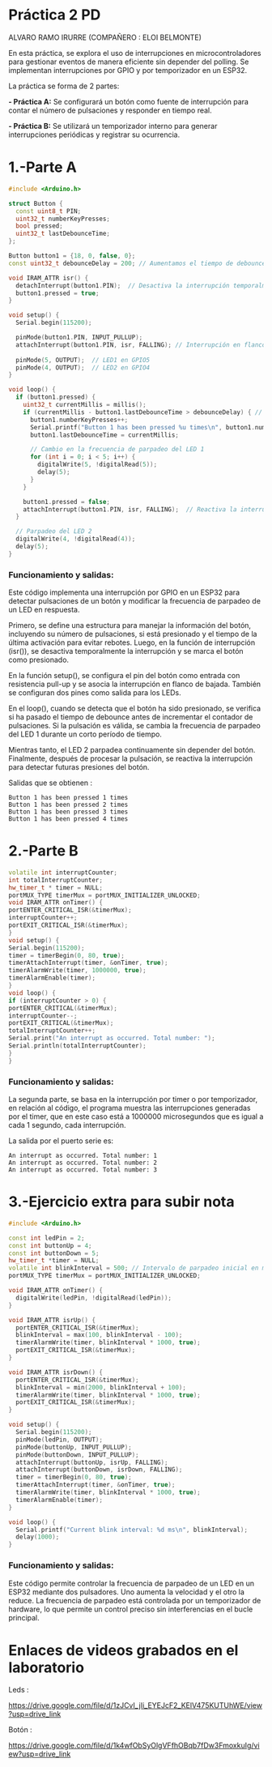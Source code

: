 # Práctica 2 PD
ALVARO RAMO IRURRE (COMPAÑERO : ELOI BELMONTE)

En esta práctica, se explora el uso de interrupciones en microcontroladores para gestionar eventos de manera eficiente sin depender del polling. Se implementan interrupciones por GPIO y por temporizador en un ESP32.

La práctica se forma de 2 partes:

**- Práctica A:**
Se configurará un botón como fuente de interrupción para contar el número de pulsaciones y responder en tiempo real.

**- Práctica B:**
Se utilizará un temporizador interno para generar interrupciones periódicas y registrar su ocurrencia.

# 1.-Parte A

```c++
#include <Arduino.h>

struct Button {
  const uint8_t PIN;
  uint32_t numberKeyPresses;
  bool pressed;
  uint32_t lastDebounceTime;
};

Button button1 = {18, 0, false, 0};
const uint32_t debounceDelay = 200; // Aumentamos el tiempo de debounce

void IRAM_ATTR isr() { 
  detachInterrupt(button1.PIN);  // Desactiva la interrupción temporalmente
  button1.pressed = true;
}

void setup() { 
  Serial.begin(115200); 

  pinMode(button1.PIN, INPUT_PULLUP);
  attachInterrupt(button1.PIN, isr, FALLING); // Interrupción en flanco de bajada
  
  pinMode(5, OUTPUT);  // LED1 en GPIO5
  pinMode(4, OUTPUT);  // LED2 en GPIO4
} 

void loop() { 
  if (button1.pressed) { 
    uint32_t currentMillis = millis();
    if (currentMillis - button1.lastDebounceTime > debounceDelay) { // Verifica debounce
      button1.numberKeyPresses++;
      Serial.printf("Button 1 has been pressed %u times\n", button1.numberKeyPresses);
      button1.lastDebounceTime = currentMillis;

      // Cambio en la frecuencia de parpadeo del LED 1
      for (int i = 0; i < 5; i++) {
        digitalWrite(5, !digitalRead(5));
        delay(5);
      }
    }

    button1.pressed = false;
    attachInterrupt(button1.PIN, isr, FALLING);  // Reactiva la interrupción
  } 

  // Parpadeo del LED 2
  digitalWrite(4, !digitalRead(4));  
  delay(5);  
}
```
### Funcionamiento y salidas:

Este código implementa una interrupción por GPIO en un ESP32 para detectar pulsaciones de un botón y modificar la frecuencia de parpadeo de un LED en respuesta.

Primero, se define una estructura para manejar la información del botón, incluyendo su número de pulsaciones, si está presionado y el tiempo de la última activación para evitar rebotes. Luego, en la función de interrupción (isr()), se desactiva temporalmente la interrupción y se marca el botón como presionado.

En la función setup(), se configura el pin del botón como entrada con resistencia pull-up y se asocia la interrupción en flanco de bajada. También se configuran dos pines como salida para los LEDs.

En el loop(), cuando se detecta que el botón ha sido presionado, se verifica si ha pasado el tiempo de debounce antes de incrementar el contador de pulsaciones. Si la pulsación es válida, se cambia la frecuencia de parpadeo del LED 1 durante un corto período de tiempo.

Mientras tanto, el LED 2 parpadea continuamente sin depender del botón. Finalmente, después de procesar la pulsación, se reactiva la interrupción para detectar futuras presiones del botón.

Salidas que se obtienen : 
````
Button 1 has been pressed 1 times
Button 1 has been pressed 2 times
Button 1 has been pressed 3 times
Button 1 has been pressed 4 times
````

# 2.-Parte B

```c++
volatile int interruptCounter;
int totalInterruptCounter;
hw_timer_t * timer = NULL;
portMUX_TYPE timerMux = portMUX_INITIALIZER_UNLOCKED;
void IRAM_ATTR onTimer() {
portENTER_CRITICAL_ISR(&timerMux);
interruptCounter++;
portEXIT_CRITICAL_ISR(&timerMux);
}
void setup() {
Serial.begin(115200);
timer = timerBegin(0, 80, true);
timerAttachInterrupt(timer, &onTimer, true);
timerAlarmWrite(timer, 1000000, true);
timerAlarmEnable(timer);
}
void loop() {
if (interruptCounter > 0) {
portENTER_CRITICAL(&timerMux);
interruptCounter--;
portEXIT_CRITICAL(&timerMux);
totalInterruptCounter++;
Serial.print("An interrupt as occurred. Total number: ");
Serial.println(totalInterruptCounter);
}
}
```
### Funcionamiento y salidas:

La segunda parte, se basa en la interrupción por timer o por temporizador, en relación al código, el programa muestra las interrupciones generadas por el timer, que en este caso está a 1000000 microsegundos que es igual a cada 1 segundo, cada interrupción.

La salida por el puerto serie es: 
```
An interrupt as occurred. Total number: 1
An interrupt as occurred. Total number: 2
An interrupt as occurred. Total number: 3
```

# 3.-Ejercicio extra para subir nota

```c++
#include <Arduino.h>

const int ledPin = 2;
const int buttonUp = 4;
const int buttonDown = 5;
hw_timer_t *timer = NULL;
volatile int blinkInterval = 500; // Intervalo de parpadeo inicial en ms
portMUX_TYPE timerMux = portMUX_INITIALIZER_UNLOCKED;

void IRAM_ATTR onTimer() {
  digitalWrite(ledPin, !digitalRead(ledPin));
}

void IRAM_ATTR isrUp() {
  portENTER_CRITICAL_ISR(&timerMux);
  blinkInterval = max(100, blinkInterval - 100);
  timerAlarmWrite(timer, blinkInterval * 1000, true);
  portEXIT_CRITICAL_ISR(&timerMux);
}

void IRAM_ATTR isrDown() {
  portENTER_CRITICAL_ISR(&timerMux);
  blinkInterval = min(2000, blinkInterval + 100);
  timerAlarmWrite(timer, blinkInterval * 1000, true);
  portEXIT_CRITICAL_ISR(&timerMux);
}

void setup() {
  Serial.begin(115200);
  pinMode(ledPin, OUTPUT);
  pinMode(buttonUp, INPUT_PULLUP);
  pinMode(buttonDown, INPUT_PULLUP);
  attachInterrupt(buttonUp, isrUp, FALLING);
  attachInterrupt(buttonDown, isrDown, FALLING);
  timer = timerBegin(0, 80, true);
  timerAttachInterrupt(timer, &onTimer, true);
  timerAlarmWrite(timer, blinkInterval * 1000, true);
  timerAlarmEnable(timer);
}

void loop() {
  Serial.printf("Current blink interval: %d ms\n", blinkInterval);
  delay(1000);
}
```
### Funcionamiento y salidas:

Este código permite controlar la frecuencia de parpadeo de un LED en un ESP32 mediante dos pulsadores. Uno aumenta la velocidad y el otro la reduce. La frecuencia de parpadeo está controlada por un temporizador de hardware, lo que permite un control preciso sin interferencias en el bucle principal.

# Enlaces de videos grabados en el laboratorio

Leds : 

https://drive.google.com/file/d/1zJCvI_jIi_EYEJcF2_KElV475KUTUhWE/view?usp=drive_link

Botón : 

https://drive.google.com/file/d/1k4wfObSyOlgVFfhOBqb7fDw3FmoxkuIg/view?usp=drive_link
